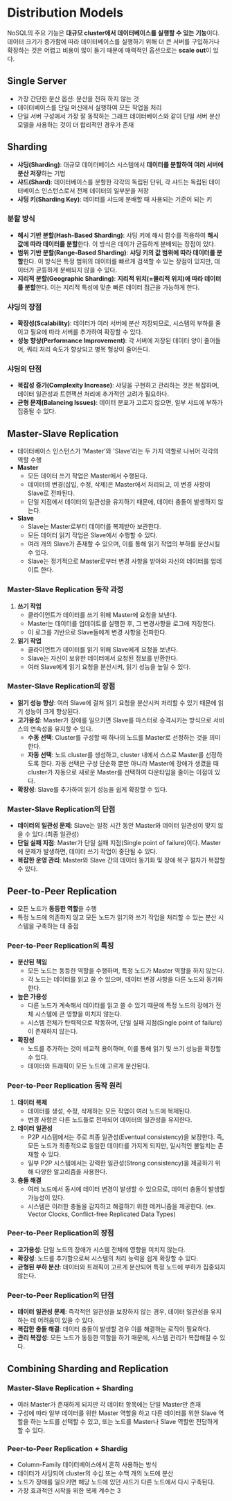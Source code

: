 # Distribution Models
NoSQL의 주요 기능은 **대규모 cluster에서 데이터베이스를 실행할 수 있는 기능**이다. 데이터 크기가 증가함에 따라 데이터베이스를 실행하기 위해 더 큰 서버를 구입하거나 확장하는 것은 어렵고 비용이 많이 들기 때문에 매력적인 옵션으로는 **scale out**이 있다. 
## Single Server
* 가장 간단한 분산 옵션: 분산을 전혀 하지 않는 것
* 데이터베이스를 단일 머신에서 실행하여 모든 작업을 처리
* 단일 서버 구성에서 가장 잘 동작하는 그래프 데이터베이스와 같이 단일 서버 분산 모델을 사용하는 것이 더 합리적인 경우가 존재
## Sharding
* **샤딩(Sharding)**: 대규모 데이터베이스 시스템에서 **데이터를 분할하여 여러 서버에 분산 저장**하는 기법
* **샤드(Shard)**: 데이터베이스를 분할한 각각의 독립된 단위, 각 샤드는 독립된 데이터베이스 인스턴스로서 전체 데이터의 일부분을 저장
* **샤딩 키(Sharding Key)**: 데이터를 샤드에 분배할 때 사용되는 기준이 되는 키
### 분할 방식
* **해시 기반 분할(Hash-Based Sharding)**: 샤딩 키에 해시 함수를 적용하여 **해시 값에 따라 데이터를 분할**한다. 이 방식은 데이가 균등하게 분배되는 장점이 있다.
* **범위 기반 분할(Range-Based Sharding)**: **샤딩 키의 값 범위에 따라 데이터를 분할**한다. 이 방식은 특정 범위의 데이터를 빠르게 검색할 수 있는 장점이 있지만, 데이터가 균등하게 분배되지 않을 수 있다.
* **지리적 분할(Geographic Sharding)**: **지리적 위치(=물리적 위치)에 따라 데이터를 분할**한다. 이는 지리적 특성에 맞춘 빠른 데이터 접근을 가능하게 한다.
### 샤딩의 장점
* **확장성(Scalability)**: 데이터가 여러 서버에 분산 저장되므로, 시스템의 부하를 줄이고 필요에 따라 서버를 추가하여 확장할 수 있다.
* **성능 향상(Performance Improvement)**: 각 서버에 저장된 데이터 양이 줄어들어, 쿼리 처리 속도가 향상되고 병목 형상이 줄어든다.
### 샤딩의 단점
* **복잡성 증가(Complexity Increase)**: 샤딩을 구현하고 관리하는 것은 복잡하며, 데이터 일관성과 트랜잭션 처리에 추가적인 고려가 필요하다.
* **균형 문제(Balancing Issues)**: 데이터 분포가 고르지 않으면, 일부 샤드에 부하가 집중될 수 있다. 
## Master-Slave Replication
* 데이터베이스 인스턴스가 'Master'와 'Slave'라는 두 가지 역할로 나뉘어 각각의 역할 수행
* **Master**
    * 모든 데이터 쓰기 작업은 Master에서 수행된다.
    * 데이터의 변경(삽입, 수정, 삭제)은 Master에서 처리되고, 이 변경 사항이 Slave로 전파된다.
    * 단일 지점에서 데이터의 일관성을 유지하기 때문에, 데이터 충돌이 발생하지 않는다. 
* **Slave**
    * Slave는 Master로부터 데이터를 복제받아 보관한다.
    * 모든 데이터 읽기 작업은 Slave에서 수행할 수 있다.
    * 여러 개의 Slave가 존재할 수 있으며, 이를 통해 읽기 작업의 부하를 분산시킬 수 있다.
    * Slave는 정기적으로 Master로부터 변경 사항을 받아와 자신의 데이터를 업데이트 한다.
### Master-Slave Replication 동작 과정
1. **쓰기 작업**
    * 클라이언트가 데이터를 쓰기 위해 Master에 요청을 보낸다.
    * Master는 데이터를 업데이트를 실행한 후, 그 변경사항을 로그에 저장한다.
    * 이 로그를 기반으로 Slave들에게 변경 사항을 전파한다.
2. **읽기 작업**
    * 클라이언트가 데이터를 읽기 위해 Slave에게 요청을 보낸다.
    * Slave는 자신이 보유한 데이터에서 요청된 정보를 반환한다.
    * 여러 Slave에게 읽기 요청을 분산시켜, 읽기 성능을 높일 수 있다.
### Master-Slave Replication의 장점
* **읽기 성능 향상**: 여러 Slave에 걸쳐 읽기 요청을 분산시켜 처리할 수 있기 때문에 읽기 성능이 크게 향상된다.
* **고가용성**: Master가 장애를 일으키면 Slave를 마스터로 승격시키는 방식으로 서비스의 연속성을 유지할 수 있다.
    * **수동 선택**: Cluster를 구성할 때 하나의 노드를 Master로 선정하는 것을 의미한다.
    * **자동 선택**: 노드 cluster를 생성하고, cluster 내에서 스스로 Master를 선정하도록 한다. 자동 선택은 구성 단순화 뿐만 아니라 Master에 장애가 생겼을 때 cluster가 자동으로 새로운 Master를 선택하여 다운타임을 줄이는 이점이 있다. 
* **확장성**: Slave를 추가하여 읽기 성능을 쉽게 확장할 수 있다.
### Master-Slave Replication의 단점 
* **데이터의 일관성 문제**: Slave는 일정 시간 동안 Master와 데이터 일관성이 맞지 않을 수 있다.(최종 일관성)
* **단일 실패 지점**: Master가 단일 실패 지점(Single point of failure)이다. Master에 문제가 발생하면, 데이터 쓰기 작업이 중단될 수 있다. 
* **복잡한 운영 관리**: Master와 Slave 간의 데이터 동기화 및 장애 복구 절차가 복잡할 수 있다. 
## Peer-to-Peer Replication
* 모든 노드가 **동등한 역할**을 수행
* 특정 노드에 의존하지 않고 모든 노드가 읽기와 쓰기 작업을 처리할 수 있는 분산 시스템을 구축하는 데 중점
### Peer-to-Peer Replication의 특징
* **분산된 책임**
    * 모든 노드는 동등한 역할을 수행하며, 특정 노드가 Master 역할을 하지 않는다.
    * 각 노드는 데이터를 읽고 쓸 수 있으며, 데이터 변경 사항을 다른 노드와 동기화한다.
* **높은 가용성**
    * 다른 노드가 계속해서 데이터를 읽고 쓸 수 있기 때문에 특정 노드의 장애가 전체 시스템에 큰 영향을 미치지 않는다.
    * 시스템 전체가 탄력적으로 작동하며, 단일 실패 지점(Single point of failure)이 존재하지 않는다.
* **확장성**
    * 노드를 추가하는 것이 비교적 용이하며, 이를 통해 읽기 및 쓰기 성능을 확장할 수 있다.
    * 데이터와 트래픽이 모든 노드에 고르게 분산된다. 
### Peer-to-Peer Replication 동작 원리
1. **데이터 복제**
    * 데이터를 생성, 수정, 삭제하는 모든 작업이 여러 노드에 복제된다.
    * 변경 사항은 다른 노드들로 전파되어 데이터의 일관성을 유지한다.
2. **데이터 일관성**
    * P2P 시스템에서는 주로 최종 일관성(Eventual consistency)을 보장한다. 즉, 모든 노드가 최종적으로 동일한 데이터를 가지게 되지만, 일시적인 불일치는 존재할 수 있다.
    * 일부 P2P 시스템에서는 강력한 일관성(Strong consistency)을 제공하기 위해 다양한 알고리즘을 사용한다.
3. **충돌 해결**
    * 여러 노드에서 동시에 데이터 변경이 발생할 수 있으므로, 데이터 충돌이 발생할 가능성이 있다.
    * 시스템은 이러한 충돌을 감지하고 해결하기 위한 메커니즘을 제공한다. (ex. Vector Clocks, Conflict-free Replicated Data Types)
### Peer-to-Peer Replication의 장점
* **고가용성**: 단일 노드의 장애가 시스템 전체에 영향을 미치지 않는다.
* **확장성**: 노드를 추가함으로써 시스템의 처리 능력을 쉽게 확장할 수 있다. 
* **균형된 부하 분산**: 데이터와 트래픽이 고르게 분산되어 특정 노드에 부하가 집중되지 않는다.
### Peer-to-Peer Replication의 단점
* **데이터 일관성 문제**: 즉각적인 일관성을 보장하지 않는 경우, 데이터 일관성을 유지하는 데 어려움이 있을 수 있다.
* **복잡한 충돌 해결**: 데이터 충돌이 발생할 경우 이를 해결하는 로직이 필요하다.
* **관리 복잡성**: 모든 노드가 동등한 역할을 하기 때문에, 시스템 관리가 복잡해질 수 있다. 
## Combining Sharding and Replication
### Master-Slave Replication + Sharding
* 여러 Master가 존재하게 되지만 각 데이터 항목에는 단일 Master만 존재
* 구성에 따라 일부 데이터를 위한 Master 역할을 하고 다른 데이터를 위한 Slave 역할을 하는 노드를 선택할 수 있고, 또는 노드를 Master나 Slave 역할만 전담하게 할 수 있다.
### Peer-to-Peer Replication + Shardig
* Column-Family 데이터베이스에서 흔히 사용하는 방식
* 데이터가 샤딩되어 cluster의 수십 또는 수백 개의 노드에 분산
* 노드가 장애를 일으키면 해당 노드에 있던 샤드가 다른 노드에서 다시 구축된다. 
* 가장 효과적인 시작을 위한 복제 계수는 3 
